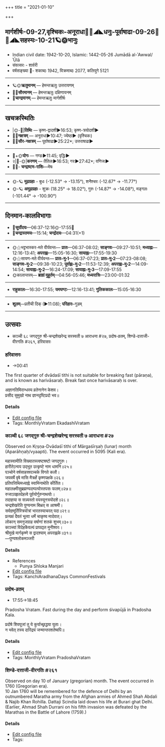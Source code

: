 +++
title = "2021-01-10"

+++
## मार्गशीर्षः-09-27,वृश्चिकः-अनूराधा🌛🌌◢◣धनुः-पूर्वाषाढा-09-26🌌🌞◢◣सहस्यः-10-21🪐🌞भानुः
- Indian civil date: 1942-10-20, Islamic: 1442-05-26 Jumādā al-ʾAwwal/ʾŪlā
- संवत्सरः - शार्वरी
- वर्षसङ्ख्या 🌛- शकाब्दः 1942, विक्रमाब्दः 2077, कलियुगे 5121
___________________
- 🪐🌞**ऋतुमानम्** — हेमन्तऋतुः उत्तरायणम्
- 🌌🌞**सौरमानम्** — हेमन्तऋतुः दक्षिणायनम्
- 🌛**चान्द्रमानम्** — हेमन्तऋतुः मार्गशीर्षः
___________________


## खचक्रस्थितिः
- |🌞-🌛|**तिथिः** — कृष्ण-द्वादशी►16:53; कृष्ण-त्रयोदशी►  
- 🌌🌛**नक्षत्रम्** — अनूराधा►10:47; ज्येष्ठा► (वृश्चिकः)  
- 🌌🌞**सौर-नक्षत्रम्** — पूर्वाषाढा►25:22*; उत्तराषाढा►  
___________________
- 🌛+🌞**योगः** — गण्डः►11:45; वृद्धिः►  
- २|🌛-🌞|**करणम्** — तैतिलः►16:53; गरः►27:42*; वणिजः►  
- 🌌🌛- **चन्द्राष्टम-राशिः**—मेषः  
___________________
- 🌞-🪐 **मूढग्रहाः** - बुधः (-12.53° → -13.15°), शनैश्चरः (-12.67° → -11.77°)
- 🌞-🪐 **अमूढग्रहाः** - शुक्रः (18.25° → 18.02°), गुरुः (-14.87° → -14.08°), मङ्गलः (-101.44° → -100.90°)
___________________


## दिनमान-कालविभागाः
- 🌅**सूर्योदयः**—06:37-12:16🌞️-17:55🌇  
- 🌛**चन्द्रास्तमयः**—15:14; **चन्द्रोदयः**—04:31(+1)  
___________________
- 🌞⚝भट्टभास्कर-मते वीर्यवन्तः— **प्रातः**—06:37-08:02; **साङ्गवः**—09:27-10:51; **मध्याह्नः**—12:16-13:41; **अपराह्णः**—15:05-16:30; **सायाह्नः**—17:55-19:30  
- 🌞⚝सायण-मते वीर्यवन्तः— **प्रातः-मु॰1**—06:37-07:23; **प्रातः-मु॰2**—07:23-08:08; **साङ्गवः-मु॰2**—09:38-10:23; **पूर्वाह्णः-मु॰2**—11:53-12:39; **अपराह्णः-मु॰2**—14:09-14:54; **सायाह्नः-मु॰2**—16:24-17:09; **सायाह्नः-मु॰3**—17:09-17:55  
- 🌞कालान्तरम्— **ब्राह्मं मुहूर्तम्**—04:56-05:46; **मध्यरात्रिः**—23:00-01:32  
___________________
- **राहुकालः**—16:30-17:55; **यमघण्टः**—12:16-13:41; **गुलिककालः**—15:05-16:30  
___________________
- **शूलम्**—प्रतीची दिक् (►11:08); **परिहारः**–गुडम्  
___________________

## उत्सवाः
- काञ्ची ६८ जगद्गुरु श्री-चन्द्रशेखरेन्द्र सरस्वती ७ आराधना #२७, प्रदोष-व्रतम्, शिण्डे-दत्ताजी-वीरगतिः #२६१, हरिवासरः
### हरिवासरः
- →00:41

The first quarter of dvādaśī tithi is not suitable for breaking fast (pāraṇa), and is known as harivāsaraḥ. Break fast once harivāsaraḥ is over.

अज्ञानतिमिरान्धस्य व्रतेनानेन केशव।  
प्रसीद सुमुखो नाथ ज्ञानदृष्टिप्रदो भव॥



#### Details
- [Edit config file](https://github.com/jyotisham/adyatithi/tree/master/time_focus/monthly/ekAdashI/description_only/harivAsaraH.toml)
- Tags: MonthlyVratam EkadashiVratam


### काञ्ची ६८ जगद्गुरु श्री-चन्द्रशेखरेन्द्र सरस्वती ७ आराधना #२७

Observed on Kṛṣṇa-Dvādaśī tithi of Mārgaśīrṣaḥ (lunar) month (Aparāhṇaḥ/vyaapti). The event occurred in 5095 (Kali era).  


महास्वामीति विख्यातस्त्वष्टषष्टो जगद्गुरुः।  
हारीतेऽन्वय उद्भूत उत्कृष्टे नाम धामनि॥२५॥  
पञ्चोने वर्षसाहस्रपञ्चके विगते कलौ।  
जयवर्षे वृषे मासि मैत्रर्क्षे कृष्णपक्षके॥२६॥  
प्रतिपत्तिथिमध्याह्ने स्वामिनाथेति कीर्तितः।  
महालक्ष्मीसुब्रह्मण्यदम्पत्योस्तपसः फलम्॥२७॥  
रुजाऽपहृतदेहत्वे पूर्वयोर्गुरुनाथयोः।  
तदाज्ञया स सन्न्यस्तो वयस्यूनत्रयोदशे॥२८॥  
चन्द्रशेखरेति पुण्यनाम बिभ्रत् स आश्रमी।  
सर्वज्ञमूर्तिस्त्रिर्यात्रां भारतस्याचरत् पदा॥२९॥  
प्रत्यक्षं दैवतं भूत्वा धर्मे चाकृष्य मार्दवात्।  
लोकान् समनुजग्राह वर्षाणां शतकं शुभम्॥३०॥  
काञ्च्यां विदेहकैवल्यं प्रापद्यत मुनीश्वरः।  
श्रीमुखे मार्गकृष्णे स द्वादश्याम् अपराह्णके॥३१॥  
—पुण्यश्लोकमञ्जरी



#### Details
- References
  - Punya Shloka Manjari
- [Edit config file](https://github.com/jyotisham/adyatithi/tree/master/mahApuruSha/kAnchI-maTha/lunar_month/tithi/09/27/kAJcI%2068%20jagadguru%20zrI~candrazEkharEndra%20sarasvatI%207%20ArAdhanA.toml)
- Tags: KanchiAradhanaDays CommonFestivals


### प्रदोष-व्रतम्
- 17:55→18:45

Pradosha Vratam. Fast during the day and perform śivapūjā in Pradosha Kala.

प्रदोषे  शिवपूजां  तु  ये  कुर्याच्छ्रद्धया  युताः।  
न  भवेत्  तस्य  दारिद्र्यं  जन्मान्तरशतेष्वपि॥  




#### Details
- [Edit config file](https://github.com/jyotisham/adyatithi/tree/master/time_focus/monthly/pradoSha/description_only/pradOSa-vratam.toml)
- Tags: MonthlyVratam PradoshaVratam


### शिण्डे-दत्ताजी-वीरगतिः #२६१

Observed on day 10 of January (gregorian) month. The event occurred in 1760 (Gregorian era).  
10 Jan 1760 will be remembered for the defence of Delhi by an outnumbered Maratha army from the Afghan armies of  Ahmed Shah Abdali & Najib Khan Rohilla. Dattaji Scindia laid down his life at Burari ghat Delhi. (Earlier, Ahmad Shah Durrani on his fifth invasion was defeated by the Marathas in the Battle of Lahore (1759).)


#### Details
- [Edit config file](https://github.com/jyotisham/adyatithi/tree/master/mahApuruSha/xatra-later/gregorian/day/01/10/shiNDE-dattAjI-mRtaH.toml)
- Tags: 


